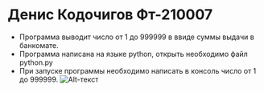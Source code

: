 # Денис Кодочигов Фт-210007
- Программа выводит число от 1 до 999999 в ввиде суммы выдачи в банкомате.
- Программа написана на языке python, открыть необходимо файл python.py
- При запуске программы необходимо написать в консоль число от 1 до 999999.
![Alt-текст](https://avatars1.githubusercontent.com/u/5384215?v=3&s=460 "Орк")
